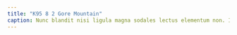 ```yaml
---
title: "K95 8 2 Gore Mountain"
caption: Nunc blandit nisi ligula magna sodales lectus elementum non. Integer id venenatis velit.
---
```


